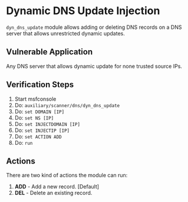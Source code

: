 # Dynamic DNS Update Injection

`dyn_dns_update` module allows adding or deleting DNS records
on a DNS server that allows unrestricted dynamic updates.

## Vulnerable Application

Any DNS server that allows dynamic update for none trusted source IPs.

## Verification Steps

 1. Start msfconsole
 2. Do: ```auxiliary/scanner/dns/dyn_dns_update```
 3. Do: ```set DOMAIN [IP]```
 4. Do: ```set NS [IP]```
 5. Do: ```set INJECTDOMAIN [IP]```
 6. Do: ```set INJECTIP [IP]```
 7. Do: ```set ACTION ADD```
 8. Do: ```run```

## Actions

There are two kind of actions the module can run:

 1. **ADD** - Add a new record. [Default]
 2. **DEL** - Delete an existing record.
